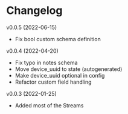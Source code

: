 # Changelog

v0.0.5 (2022-06-15)

- Fix bool custom schema definition

v0.0.4 (2022-04-20)

- Fix typo in notes schema
- Move device_uuid to state (autogenerated)
- Make device_uuid optional in config
- Refactor custom field handling

v0.0.3 (2022-01-25)

- Added most of the Streams
